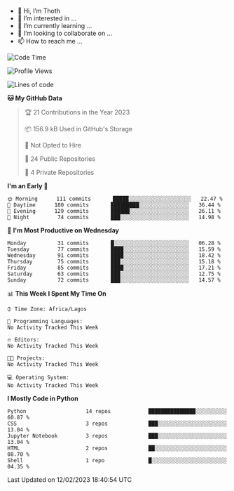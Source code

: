<!---
thoth2357/thoth2357 is a ✨ special ✨ repository because its `README.md` (this file) appears on your GitHub profile.
You can click the Preview link to take a look at your changes.
--->

- 👋 Hi, I’m Thoth
- 👀 I’m interested in ...
- 🌱 I’m currently learning ...
- 💞️ I’m looking to collaborate on ...
- 📫 How to reach me ...




<!--START_SECTION:waka-->
![Code Time](http://img.shields.io/badge/Code%20Time-1%2C978%20hrs%2031%20mins-blue)

![Profile Views](http://img.shields.io/badge/Profile%20Views-0-blue)

![Lines of code](https://img.shields.io/badge/From%20Hello%20World%20I%27ve%20Written-26%20Million%20lines%20of%20code-blue)

**🐱 My GitHub Data** 

> 🏆 21 Contributions in the Year 2023
 > 
> 📦 156.9 kB Used in GitHub's Storage 
 > 
> 🚫 Not Opted to Hire
 > 
> 📜 24 Public Repositories 
 > 
> 🔑 4 Private Repositories  
 > 
**I'm an Early 🐤** 

```text
🌞 Morning      111 commits       █████░░░░░░░░░░░░░░░░░░░░   22.47 % 
🌆 Daytime      180 commits       █████████░░░░░░░░░░░░░░░░   36.44 % 
🌃 Evening      129 commits       ██████░░░░░░░░░░░░░░░░░░░   26.11 % 
🌙 Night         74 commits       ███░░░░░░░░░░░░░░░░░░░░░░   14.98 % 

```
📅 **I'm Most Productive on Wednesday** 

```text
Monday          31 commits       █░░░░░░░░░░░░░░░░░░░░░░░░   06.28 % 
Tuesday         77 commits       ████░░░░░░░░░░░░░░░░░░░░░   15.59 % 
Wednesday       91 commits       ████░░░░░░░░░░░░░░░░░░░░░   18.42 % 
Thursday        75 commits       ███░░░░░░░░░░░░░░░░░░░░░░   15.18 % 
Friday          85 commits       ████░░░░░░░░░░░░░░░░░░░░░   17.21 % 
Saturday        63 commits       ███░░░░░░░░░░░░░░░░░░░░░░   12.75 % 
Sunday          72 commits       ███░░░░░░░░░░░░░░░░░░░░░░   14.57 % 

```


📊 **This Week I Spent My Time On** 

```text
⌚︎ Time Zone: Africa/Lagos

💬 Programming Languages: 
No Activity Tracked This Week

🔥 Editors: 
No Activity Tracked This Week

🐱‍💻 Projects: 
No Activity Tracked This Week

💻 Operating System: 
No Activity Tracked This Week

```

**I Mostly Code in Python** 

```text
Python                   14 repos            ███████████████░░░░░░░░░░   60.87 % 
CSS                      3 repos             ███░░░░░░░░░░░░░░░░░░░░░░   13.04 % 
Jupyter Notebook         3 repos             ███░░░░░░░░░░░░░░░░░░░░░░   13.04 % 
HTML                     2 repos             ██░░░░░░░░░░░░░░░░░░░░░░░   08.70 % 
Shell                    1 repo              █░░░░░░░░░░░░░░░░░░░░░░░░   04.35 % 

```



 Last Updated on 12/02/2023 18:40:54 UTC
<!--END_SECTION:waka-->
<!--![](http://github-profile-summary-cards.vercel.app/api/cards/profile-details?username=thoth2357&theme=2077)

![](http://github-profile-summary-cards.vercel.app/api/cards/stats?username=thoth2357&theme=2077)![](http://github-profile-summary-cards.vercel.app/api/cards/productive-time?username=thoth2357&theme=2077&utcOffset=8) -->
